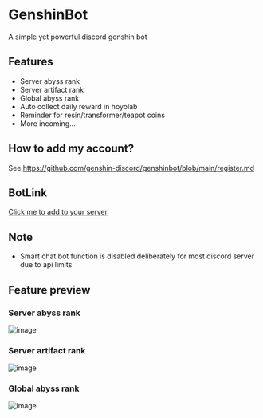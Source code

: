 # GenshinBot
A simple yet powerful discord genshin bot

## Features
* Server abyss rank
* Server artifact rank
* Global abyss rank
* Auto collect daily reward in hoyolab
* Reminder for resin/transformer/teapot coins
* More incoming...

## How to add my account?

See https://github.com/genshin-discord/genshinbot/blob/main/register.md

## BotLink

[Click me to add to your server](https://discord.com/api/oauth2/authorize?client_id=988697044988334100&permissions=414464731200&scope=bot%20applications.commands)

## Note
* Smart chat bot function is disabled deliberately for most discord server due to api limits 

## Feature preview

### Server abyss rank
![image](https://user-images.githubusercontent.com/109652760/179929807-ad46fa6b-8d9d-4d45-95f9-1e4f7f472ef9.png)

### Server artifact rank
![image](https://user-images.githubusercontent.com/109652760/179930084-7a0e4022-fb25-4bee-b2c2-71b9359d0707.png)

### Global abyss rank
![image](https://user-images.githubusercontent.com/109652760/179930381-d49081b5-7016-4046-b8e5-aa62e054b736.png)

